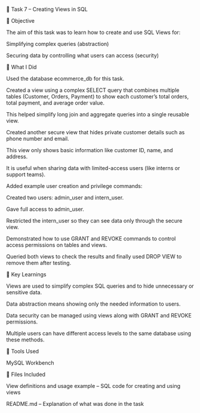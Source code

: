 🧩 Task 7 – Creating Views in SQL

🎯 Objective

The aim of this task was to learn how to create and use SQL Views for:

Simplifying complex queries (abstraction)

Securing data by controlling what users can access (security)

🧠 What I Did

Used the database ecommerce_db for this task.

Created a view using a complex SELECT query that combines multiple tables (Customer, Orders, Payment) to show each customer’s total orders, total payment, and average order value.

This helped simplify long join and aggregate queries into a single reusable view.

Created another secure view that hides private customer details such as phone number and email.

This view only shows basic information like customer ID, name, and address.

It is useful when sharing data with limited-access users (like interns or support teams).

Added example user creation and privilege commands:

Created two users: admin_user and intern_user.

Gave full access to admin_user.

Restricted the intern_user so they can see data only through the secure view.

Demonstrated how to use GRANT and REVOKE commands to control access permissions on tables and views.

Queried both views to check the results and finally used DROP VIEW to remove them after testing.

📘 Key Learnings

Views are used to simplify complex SQL queries and to hide unnecessary or sensitive data.

Data abstraction means showing only the needed information to users.

Data security can be managed using views along with GRANT and REVOKE permissions.

Multiple users can have different access levels to the same database using these methods.

🧰 Tools Used

MySQL Workbench

📄 Files Included

 View definitions and usage example – SQL code for creating and using views

README.md – Explanation of what was done in the task
